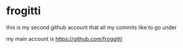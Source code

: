 # frogitti
this is my second github account that all my commits like to go under

my main account is https://github.com/froggitti
